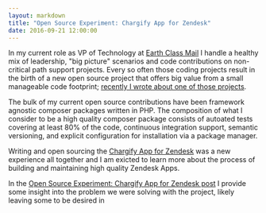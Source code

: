 ```yaml
---
layout: markdown
title: "Open Source Experiment: Chargify App for Zendesk"
date: 2016-09-21 12:00:00
---
```


In my current role as VP of Technology at [Earth Class Mail](https://www.earthclassmail.com/refer/v2cy2x) I handle a healthy mix of leadership, "big picture" scenarios and code contributions on non-critical path support projects. Every so often those coding projects result in the birth of a new open source project that offers big value from a small manageable code footprint; [recently I wrote about one of those projects](https://www.earthclassmail.com/blog/chargify-app-for-zendesk-open-source).

The bulk of my current open source contributions have been framework agnostic composer packages written in PHP. The composition of what I consider to be a high quality composer package consists of autoated tests covering at least 80% of the code, continuous integration support, semantic versioning, and explicit configuration for installation via a package manager.

Writing and open sourcing the [Chargify App for Zendesk](https://github.com/delivered/chargify-zendesk) was a new experience all together and I am exicted to learn more about the process of building and maintaining high quality Zendesk Apps.

In the [Open Source Experiment: Chargify App for Zendesk post](https://www.earthclassmail.com/blog/chargify-app-for-zendesk-open-source) I provide some insight into the problem we were solving with the project, likely leaving some to be desired in
